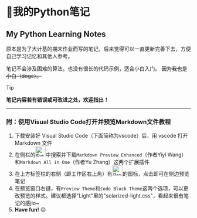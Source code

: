 # 📒我的Python笔记
## My Python Learning Notes

原本是为了大计基的期末作业而写的笔记，后来觉得可以一直更新完善下去，方便自己学习记忆和其他人参考。

笔记不会涉及困难的算法，也没有很长的代码示例，适合小白入门。
~~因为我也是小白（doge）。~~

> [!TIP]
> **笔记内容若有错误或可改进之处，欢迎指出！**

---
### 附：使用Visual Studio Code打开并预览Markdown文件教程
1. 下载安装好 Visual Studio Code（下面简称为vscode）后，用 vscode 打开 Markdown 文件
2. 在侧栏的<img width="28" alt="Extensions icon" src="https://github.com/GeorgeC6/Python-Notes/assets/64125223/a2f96762-8d4b-456b-8483-14df6ef11000">中搜索并下载`Markdown Preview Enhanced`（作者Yiyi Wang）和`Markdown All in One`（作者Yu Zhang）这两个扩展插件
3. 在上方标签栏的右侧（即工作区右上角）有<img width="28" alt="Preview icon" src="https://github.com/GeorgeC6/Python-Notes/assets/64125223/83ddb180-2ecf-4d6d-9aa5-f9c604c7b46d">的图标，点击即可在侧边预览笔记
4. 在预览窗口右键，有`Preview Theme`和`Code Block Theme`这两个选项，可以更改预览的样式。建议都选择"Light"里的"solarized-light.css"，看起来很有笔记的感jio~
5. **Have fun!** 😉
